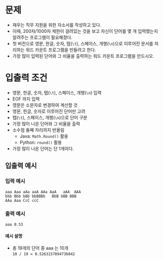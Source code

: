 # 문제
* 재우는 직무 지원을 위한 자소서를 작성하고 있다.
* 이때, 200자/1000자 제한이 걸려있는 것을 보고 자신이 단어를 몇 개 입력했는지 알려주는 프로그램이 필요해졌다.
* 첫 버전으로 영문, 한글, 숫자, 탭(`\t`), 스페이스, 개행(`\n`)으로 이루어진 문서를 처리하는 워드 카운트 프로그램을 만들려고 한다.
* 가장 많이 입력된 단어와 그 비율을 출력하는 워드 카운트 프로그램을 만드시오.

# 입출력 조건
* 영문, 한글, 숫자, 탭(`\t`), 스페이스, 개행(`\n`) 입력
* EOF 까지 입력
* 영문은 소문자로 변경하여 계산할 것
* 영문, 한글, 숫자로 이루어진 단어만 고려
* 탭(`\t`), 스페이스, 개행(`\n`)으로 단어 구분
* 가장 많이 나온 단어와 그 비율을 출력
* 소수점 둘째 자리까지 반올림
  * Java: `Math.Round()` 활용
  * Python: `round()` 활용
* 가장 많이 나온 단어는 단 1개이다.
   
## 입출력 예시
### 입력 예시
```
aaa Aaa aAa aaA AAa AaA   aAA  AAA
bbb Bbb bBb bbBBBb   BbB bBB BBB
AAa Aaa CcC ccC
```
### 출력 예시
```
aaa 0.53
```
#### 예시 설명
* 총 19개의 단어 중 aaa 는 10개   
  `10 / 19 = 0.5263157894736842`

